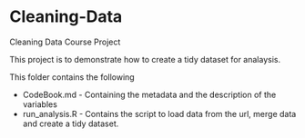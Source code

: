 Cleaning-Data
=============

Cleaning Data Course Project

This project is to demonstrate how to create a tidy dataset for analaysis.

This folder contains the following
- CodeBook.md - Containing the metadata and the description of the variables
- run_analysis.R - Contains the script to load data from the url, merge data and create a tidy dataset.
